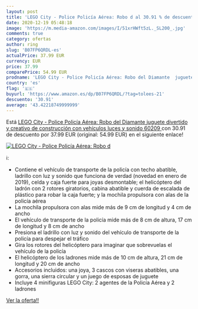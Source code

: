 ```yaml
---
layout: post
title: 'LEGO City - Police Policía Aérea: Robo d al 30.91 % de descuento'
date: 2020-12-19 05:48:18
image: 'https://m.media-amazon.com/images/I/51xrHWft5zL._SL200_.jpg'
comments: true
category: ofertas
author: ring
slug: 'B07FP6QRDL-es'
actualPrice: 37.99 EUR
currency: EUR
price: 37.99
comparePrice: 54.99 EUR
prodname: 'LEGO City - Police Policía Aérea: Robo del Diamante  juguete divertido y creativo de construcción con vehículos  luces y sonido  60209 '
country: 'es'
flag: '🇪🇸'
buyurl: 'https://www.amazon.es/dp/B07FP6QRDL/?tag=tolees-21'
descuento: '30.91'
average: '43.42218749999999'
---
```


Está [LEGO City - Police Policía Aérea: Robo del Diamante  juguete divertido y creativo de construcción con vehículos  luces y sonido  60209 ](https://www.amazon.es/dp/B07FP6QRDL/?tag=tolees-21) con 30.91 de descuento por 37.99 EUR (original: 54.99 EUR) en el siguiente enlace!

[![LEGO City - Police Policía Aérea: Robo d](https://m.media-amazon.com/images/I/51xrHWft5zL._SL200_.jpg)](https://www.amazon.es/dp/B07FP6QRDL/?tag=tolees-21)

ℹ️:

- Contiene el vehículo de transporte de la policía con techo abatible, ladrillo con luz y sonido que funciona de verdad (novedad en enero de 2019), celda y caja fuerte para joyas desmontable; el helicóptero del ladrón con 2 rotores giratorios, cabina abatible y cuerda de escalada de plástico para robar la caja fuerte; y la mochila propulsora con alas de la policía aérea
- La mochila propulsora con alas mide más de 9 cm de longitud y 4 cm de ancho
- El vehículo de transporte de la policía mide más de 8 cm de altura, 17 cm de longitud y 8 cm de ancho
- Presiona el ladrillo con luz y sonido del vehículo de transporte de la policía para despejar el tráfico
- Gira los rotores del helicóptero para imaginar que sobrevuelas el vehículo de la policía
- El helicóptero de los ladrones mide más de 10 cm de altura, 21 cm de longitud y 20 cm de ancho
- Accesorios incluidos: una joya, 3 cascos con viseras abatibles, una gorra, una sierra circular y un juego de esposas de juguete
- Incluye 4 minifiguras LEGO City: 2 agentes de la Policía Aérea y 2 ladrones

[Ver la oferta!!](https://www.amazon.es/dp/B07FP6QRDL/?tag=tolees-21)
